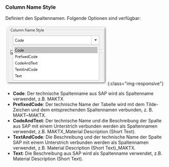 <!-- H3 oder H4 column name style nicht vergessen--->
### Column Name Style

Definiert den Spaltennamen. Folgende Optionen sind verfügbar: 

![column_name_style_options](/img/content/column_name_style_options.png){:class="img-responsive"}

- **Code**: Der technische Spaltenname aus SAP wird als Spaltenname verwendet, z.B. MAKTX
- **PrefixedCode**: Der technische Name der Tabelle wird mit dem Tilde-Zeichen und dem entsprechenden Spaltennamen verbunden, z. B. MAKT~MAKTX.
- **CodeAndText**: Der technische Name und die Beschreibung der Spalte aus SAP mit einem Unterstrich verbunden werden als Spaltennamen verwendet, z.B. MAKTX_Material Description (Short Text).
- **TextAndCode**: Die Beschreibung und der technische Name der Spalte SAP mit einem Unterstrich verbunden werden als Spaltennamen verwendet, z.B. Material Description (Short Text)_MAKTX.
- **Text**: Die Beschreibung aus SAP wird als Spaltenname verwendet, z.B. Material Description (Short Text).